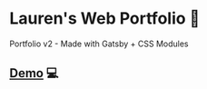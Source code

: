 # Lauren's Web Portfolio 🌸

Portfolio v2 - Made with Gatsby + CSS Modules

## [Demo](https://v2.laurenwilkinson.co.uk) 💻
